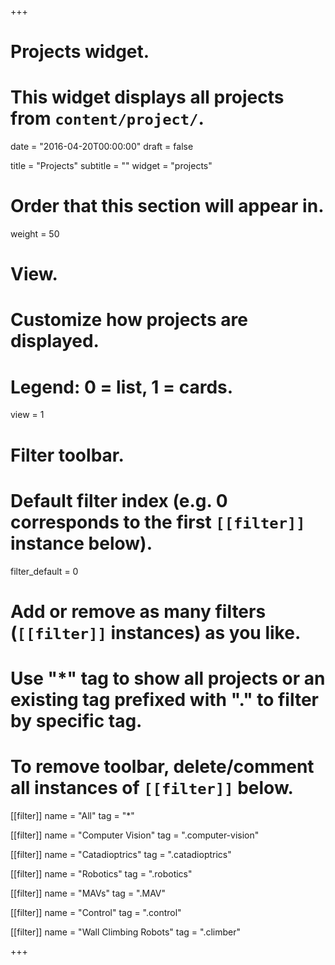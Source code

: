 +++
# Projects widget.
# This widget displays all projects from `content/project/`.

date = "2016-04-20T00:00:00"
draft = false

title = "Projects"
subtitle = ""
widget = "projects"

# Order that this section will appear in.
weight = 50

# View.
# Customize how projects are displayed.
# Legend: 0 = list, 1 = cards.
view = 1

# Filter toolbar.

# Default filter index (e.g. 0 corresponds to the first `[[filter]]` instance below).
filter_default = 0

# Add or remove as many filters (`[[filter]]` instances) as you like.
# Use "*" tag to show all projects or an existing tag prefixed with "." to filter by specific tag.
# To remove toolbar, delete/comment all instances of `[[filter]]` below.
[[filter]]
  name = "All"
  tag = "*"
  
[[filter]]
  name = "Computer Vision"
  tag = ".computer-vision"

[[filter]]
  name = "Catadioptrics"
  tag = ".catadioptrics"

[[filter]]
  name = "Robotics"
  tag = ".robotics"

[[filter]]
  name = "MAVs"
  tag = ".MAV"

[[filter]]
  name = "Control"
  tag = ".control"
  
[[filter]]
  name = "Wall Climbing Robots"
  tag = ".climber"

+++

